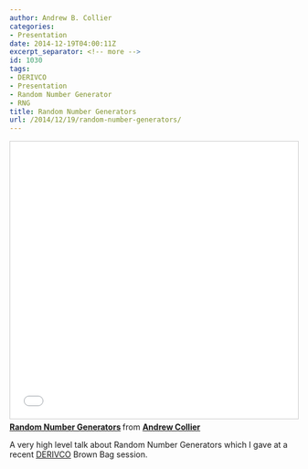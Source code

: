 ```yaml
---
author: Andrew B. Collier
categories:
- Presentation
date: 2014-12-19T04:00:11Z
excerpt_separator: <!-- more -->
id: 1030
tags:
- DERIVCO
- Presentation
- Random Number Generator
- RNG
title: Random Number Generators
url: /2014/12/19/random-number-generators/
---
```


<!--more-->

<iframe src="//www.slideshare.net/slideshow/embed_code/key/bQM6ioNAtfF5mw" width="595" height="485" frameborder="0" marginwidth="0" marginheight="0" scrolling="no" style="border:1px solid #CCC; border-width:1px; margin-bottom:5px; max-width: 100%;" allowfullscreen> </iframe> <div style="margin-bottom:5px"> <strong> <a href="//www.slideshare.net/andrewbcollier/random-number-generators" title="Random Number Generators" target="_blank">Random Number Generators</a> </strong> from <strong><a target="_blank" href="https://www.slideshare.net/andrewbcollier">Andrew Collier</a></strong> </div>

A very high level talk about Random Number Generators which I gave at a recent [DERIVCO](http://www.derivco.com/) Brown Bag session.
